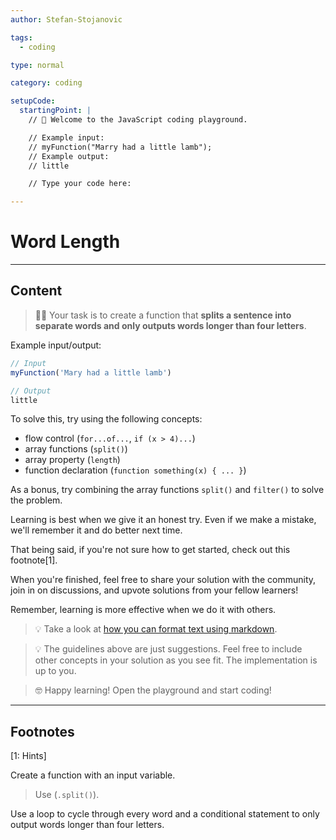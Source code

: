 ```yaml
---
author: Stefan-Stojanovic

tags:
  - coding

type: normal

category: coding

setupCode:
  startingPoint: |
    // 👋 Welcome to the JavaScript coding playground.

    // Example input:
    // myFunction("Marry had a little lamb");
    // Example output:
    // little

    // Type your code here:

---
```


# Word Length

---

## Content

> 👩‍💻 Your task is to create a function that **splits a sentence into separate words and only outputs words longer than four letters**.

Example input/output:
```javascript
// Input
myFunction('Mary had a little lamb')

// Output
little
```

To solve this, try using the following concepts:
- flow control (`for...of...`, `if (x > 4)...`)
- array functions (`split()`)
- array property (`length`)
- function declaration (`function something(x) { ... }`)

As a bonus, try combining the array functions `split()` and `filter()` to solve the problem.  

Learning is best when we give it an honest try. Even if we make a mistake, we'll remember it and do better next time.

That being said, if you're not sure how to get started, check out this footnote[1]. 

When you're finished, feel free to share your solution with the community, join in on discussions, and upvote solutions from your fellow learners!

Remember, learning is more effective when we do it with others.

> 💡 Take a look at [how you can format text using markdown](https://www.enki.com/glossary/general/markdown-formatting).

> 💡 The guidelines above are just suggestions. Feel free to include other concepts in your solution as you see fit. The implementation is up to you.

> 🤓 Happy learning! Open the playground and start coding!


---

## Footnotes

[1: Hints]

Create a function with an input variable. 

> Use (`.split()`).

Use a loop to cycle through every word and a conditional statement to only output words longer than four letters.